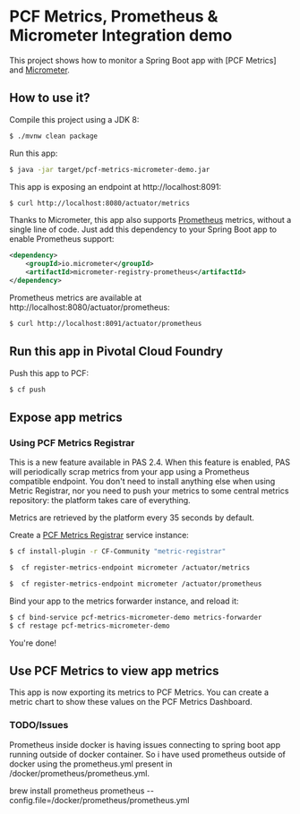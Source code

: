 # PCF Metrics, Prometheus & Micrometer Integration demo

This project shows how to monitor a Spring Boot app with
[PCF Metrics]
and [Micrometer](https://micrometer.io).

## How to use it?

Compile this project using a JDK 8:
```bash
$ ./mvnw clean package
```

Run this app:
```bash
$ java -jar target/pcf-metrics-micrometer-demo.jar
```

This app is exposing an endpoint at http://localhost:8091:
```bash
$ curl http://localhost:8080/actuator/metrics
```


Thanks to Micrometer, this app also supports
[Prometheus](https://prometheus.io/) metrics,
without a single line of code.
Just add this dependency to your Spring Boot app to enable
Prometheus support:

```xml
<dependency>
    <groupId>io.micrometer</groupId>
    <artifactId>micrometer-registry-prometheus</artifactId>
</dependency>
```

Prometheus metrics are available at http://localhost:8080/actuator/prometheus:

```bash
$ curl http://localhost:8091/actuator/prometheus
```

## Run this app in Pivotal Cloud Foundry

Push this app to PCF:
```bash
$ cf push
```

## Expose app metrics

### Using PCF Metrics Registrar
This is a new feature available in PAS 2.4. When this feature is enabled,
PAS will periodically scrap metrics from your app using a Prometheus
compatible endpoint. You don't need to install anything else when
using Metric Registrar, nor you need to push your metrics to some
central metrics repository: the platform takes care of everything.

Metrics are retrieved by the platform every 35 seconds by default.

Create a [PCF Metrics Registrar](https://docs.pivotal.io/platform/2-7/metric-registrar/using.html) service instance:
```bash
$ cf install-plugin -r CF-Community "metric-registrar"

$  cf register-metrics-endpoint micrometer /actuator/metrics

$  cf register-metrics-endpoint micrometer /actuator/prometheus
```

Bind your app to the metrics forwarder instance, and reload it:
```bash
$ cf bind-service pcf-metrics-micrometer-demo metrics-forwarder
$ cf restage pcf-metrics-micrometer-demo
```

You're done!

## Use PCF Metrics to view app metrics

This app is now exporting its metrics to PCF Metrics.
You can create a metric chart to show these values on the PCF Metrics Dashboard.


### TODO/Issues

Prometheus inside docker is having issues connecting to spring boot app running
outside of docker container. So i have used prometheus outside of docker
using the prometheus.yml present in /docker/prometheus/prometheus.yml.

brew install prometheus
prometheus --config.file=/docker/prometheus/prometheus.yml


